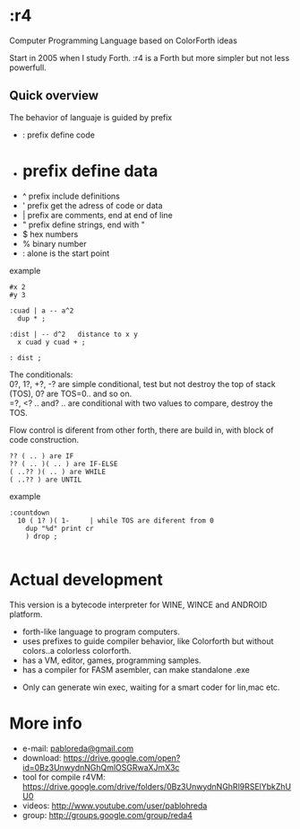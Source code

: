 # :r4
Computer Programming Language based on ColorForth ideas

Start in 2005 when I study Forth.
:r4 is a Forth but more simpler but not less powerfull.

## Quick overview

The behavior of languaje is guided by prefix

* : prefix define code
* # prefix define data
* ^ prefix include definitions 
* ' prefix get the adress of code or data
* | prefix are comments, end at end of line
* " prefix define strings, end with "
* $ hex numbers
* % binary number
* : alone is the start point

example
```
#x 2
#y 3

:cuad | a -- a^2 
  dup * ;  
  
:dist | -- d^2   distance to x y
  x cuad y cuad + ;

: dist ;
```  

The conditionals:<br/>
0?, 1?, +?, -? are simple conditional, test but not destroy the top of stack (TOS), 0? are TOS=0.. and so on.<br/>
=?, <? .. and? .. are conditional with two values to compare, destroy the TOS.

Flow control is diferent from other forth, there are build in, with block of code construction.
```
?? ( .. ) are IF
?? ( .. )( .. ) are IF-ELSE
( ..?? )( .. ) are WHILE
( ..?? ) are UNTIL
```

example
```
:countdown
  10 ( 1? )( 1-     | while TOS are diferent from 0
    dup "%d" print cr
    ) drop ;
    
```  

# Actual development

This version is a bytecode interpreter for WINE, WINCE and ANDROID platform.

* forth-like language to program computers.
* uses prefixes to guide compiler behavior, like Colorforth but without colors..a colorless colorforth.
* has a VM, editor, games, programming samples.
* has a compiler for FASM asembler, can make standalone .exe

- Only can generate win exec, waiting for a smart coder for lin,mac etc.

# More info

* e-mail: pabloreda@gmail.com
* download: https://drive.google.com/open?id=0Bz3UnwydnNGhQmlOSGRwaXJmX3c
* tool for compile r4VM: https://drive.google.com/drive/folders/0Bz3UnwydnNGhRl9RSElYbkZhUU0
* videos: http://www.youtube.com/user/pablohreda
* group: http://groups.google.com/group/reda4
